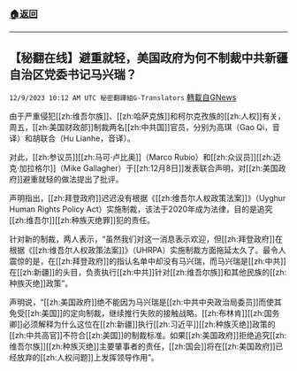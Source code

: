 ###  [:house:返回](README.md)
---


## 【秘翻在线】避重就轻，美国政府为何不制裁中共新疆自治区党委书记马兴瑞？
`12/9/2023 10:12 AM UTC 秘密翻譯組G-Translators` [轉載自GNews](https://gnews.org/articles/2089816)

由于严重侵犯[[zh:维吾尔族]]、[[zh:哈萨克族]]和柯尔克孜族的[[zh:人权]]有关，周五，[[zh:美国财政部]]制裁两名[[zh:中共国]]官员，分别为高琪（Gao Qi，音译）和胡联合（Hu Lianhe，音译）。

对此，[[zh:参议员]][[zh:马可·卢比奥]]（Marco Rubio）和[[zh:众议员]][[zh:迈克·加拉格尔]]（Mike Gallagher）于[[zh:12月8日]]发表联合声明，对[[zh:美国政府]]避重就轻的做法提出了批评。

声明指出，[[zh:拜登政府]]迟迟没有根据《[[zh:维吾尔人权政策法案]]》（Uyghur Human Rights Policy Act）实施制裁，该法于2020年成为法律，目的是追究[[zh:维吾尔]][[zh:种族灭绝罪]]犯的责任。

针对新的制裁，两人表示，“虽然我们对这一消息表示欢迎，但[[zh:拜登政府]]在根据《[[zh:维吾尔人权政策法案]]》（UHRPA）实施制裁方面拖延太久了。最令人震惊的是，在[[zh:拜登政府]]的指认名单中却没有马兴瑞，而马兴瑞是[[zh:中共]]在[[zh:新疆]]的头目，负责执行[[zh:中共]]针对[[zh:维吾尔族]]和其他民族的[[zh:种族灭绝]]政策”。

声明说，“[[zh:美国政府]]绝不能因为马兴瑞是[[zh:中共中央政治局委员]]而使其免受[[zh:美国]]的定向制裁，继续推行失败的接触战略。[[zh:布林肯]][[zh:国务卿]]必须解释为什么这位在[[zh:新疆]]执行[[zh:习近平]][[zh:种族灭绝]]政策的[[zh:中共高官]]不符合[[zh:美国]]的制裁标准。如果[[zh:美国政府]]拒绝追究[[zh:维吾尔族]][[zh:种族灭绝]]主要肇事者的责任，[[zh:国会]]将在[[zh:美国政府]]已经放弃的[[zh:人权问题]]上发挥领导作用”。
